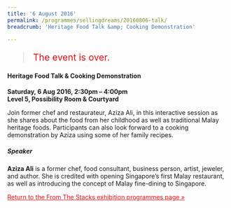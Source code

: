 ```yaml
---
title: '6 August 2016'
permalink: /programmes/sellingdreams/20160806-talk/
breadcrumb: 'Heritage Food Talk &amp; Cooking Demonstration'

---
```



<blockquote style="color: #E21216; font-size: 150%;">The event is over.</blockquote>

#### Heritage Food Talk &amp; Cooking Demonstration

__Saturday, 6 Aug 2016, 2:30pm – 4:00pm__<br>
__Level 5, Possibility Room & Courtyard__

Join former chef and restaurateur, Aziza Ali, in this interactive session as she shares about the food from her childhood as well as traditional Malay heritage foods. Participants can also look forward to a cooking demonstration by Aziza using some of her family recipes.

##### Speaker
__Aziza Ali__ is a former chef, food consultant, business person, artist, jeweler, and author. She is credited with opening Singapore’s first Malay restaurant, as well as introducing the concept of Malay fine-dining to Singapore.

<a href="/exhibitions/past-exhibitions/fromthestacks/programmes/" style="color:#E21216;">Return to the From The Stacks exhibition programmes page &#187;</a>
